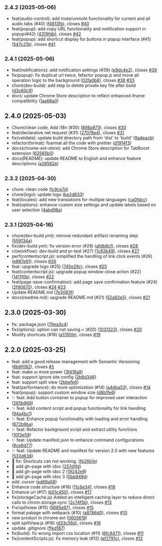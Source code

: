 ## <small>2.4.2 (2025-05-06)</small>

* feat(audio-control): add mute/unmute functionality for current and all audio tabs (#40) ([f4813fb](https://github.com/samzong/chrome-tabboost/commit/f4813fb)), closes [#40](https://github.com/samzong/chrome-tabboost/issues/40)
* feat(popup): add copy URL functionality and notification support in popup(#42) ([4319fdb](https://github.com/samzong/chrome-tabboost/commit/4319fdb)), closes [#42](https://github.com/samzong/chrome-tabboost/issues/42)
* feat(popup): add shortcut display for buttons in popup interface (#41) ([547c21b](https://github.com/samzong/chrome-tabboost/commit/547c21b)), closes [#41](https://github.com/samzong/chrome-tabboost/issues/41)



## <small>2.4.1 (2025-05-06)</small>

* feat(notifications): add notification settings (#39) ([e9dc4e2](https://github.com/samzong/chrome-tabboost/commit/e9dc4e2)), closes [#39](https://github.com/samzong/chrome-tabboost/issues/39)
* fix(popup): fix duplicat url twice, fefactor popup.js and move all operation logic to the background ([02fa0b8](https://github.com/samzong/chrome-tabboost/commit/02fa0b8)), closes [#38](https://github.com/samzong/chrome-tabboost/issues/38) [#33](https://github.com/samzong/chrome-tabboost/issues/33)
* chore(dev-build): add step to delete private key file after build ([d3c60c9](https://github.com/samzong/chrome-tabboost/commit/d3c60c9))
* docs: update Chrome Store description to reflect enhanced iframe compatibility ([1aa68a0](https://github.com/samzong/chrome-tabboost/commit/1aa68a0))



## 2.4.0 (2025-05-03)

* Chore/clean code, Add i18n (#30) ([898a973](https://github.com/samzong/chrome-tabboost/commit/898a973)), closes [#30](https://github.com/samzong/chrome-tabboost/issues/30)
* feat/declarative net request (#31) ([27078e4](https://github.com/samzong/chrome-tabboost/commit/27078e4)), closes [#31](https://github.com/samzong/chrome-tabboost/issues/31)
* fix(validate): update build directory path from 'dist' to 'build' ([9a4eacb](https://github.com/samzong/chrome-tabboost/commit/9a4eacb))
* refactor(format): foarmat all the code with prettier ([d1914f3](https://github.com/samzong/chrome-tabboost/commit/d1914f3))
* docs(chrome-ext-store): add Chrome Store description for TabBoost extension ([63565b0](https://github.com/samzong/chrome-tabboost/commit/63565b0))
* docs(README): update README to English and enhance feature descriptions ([a28562e](https://github.com/samzong/chrome-tabboost/commit/a28562e))



## <small>2.3.2 (2025-04-30)</small>

- chore: clean code ([fc9ce7d](https://github.com/samzong/chrome-tabboost/commit/fc9ce7d))
- chore(logo): update logo ([be2d633](https://github.com/samzong/chrome-tabboost/commit/be2d633))
- feat(locales): add new translations for multiple languages ([ca0fdcc](https://github.com/samzong/chrome-tabboost/commit/ca0fdcc))
- feat(options): enhance custom size settings and update labels based on user selection ([4abd98a](https://github.com/samzong/chrome-tabboost/commit/4abd98a))

## <small>2.3.1 (2025-04-16)</small>

- chore(dev-build.yml): remove redundant artifact renaming step ([559134a](https://github.com/samzong/chrome-tabboost/commit/559134a))
- fix(dev-build.yml): fix version error (#28) ([afdb9cf](https://github.com/samzong/chrome-tabboost/commit/afdb9cf)), closes [#28](https://github.com/samzong/chrome-tabboost/issues/28)
- ci(workflow): dev-build and pr-test (#27) ([1c82b49](https://github.com/samzong/chrome-tabboost/commit/1c82b49)), closes [#27](https://github.com/samzong/chrome-tabboost/issues/27)
- perf(contentscript.js): simplified the handling of link click events (#26) ([e887e91](https://github.com/samzong/chrome-tabboost/commit/e887e91)), closes [#26](https://github.com/samzong/chrome-tabboost/issues/26)
- feat: upgrade logo (#25) ([745e29c](https://github.com/samzong/chrome-tabboost/commit/745e29c)), closes [#25](https://github.com/samzong/chrome-tabboost/issues/25)
- feat(contentscript.js): upgrade popup window close action (#22) ([1411f0b](https://github.com/samzong/chrome-tabboost/commit/1411f0b)), closes [#22](https://github.com/samzong/chrome-tabboost/issues/22)
- feat(page-save-confirmation): add page save confirmation feature (#24) ([2f90870](https://github.com/samzong/chrome-tabboost/commit/2f90870)), closes [#24](https://github.com/samzong/chrome-tabboost/issues/24) [#23](https://github.com/samzong/chrome-tabboost/issues/23)
- Update README.md ([7e3083f](https://github.com/samzong/chrome-tabboost/commit/7e3083f))
- docs(readme.md): upgrade README.md (#21) ([52a92e5](https://github.com/samzong/chrome-tabboost/commit/52a92e5)), closes [#21](https://github.com/samzong/chrome-tabboost/issues/21)

## 2.3.0 (2025-03-30)

- fix: package.json ([79ea3c4](https://github.com/samzong/chrome-tabboost/commit/79ea3c4))
- fix(options): option can not saving.= (#20) ([1031323](https://github.com/samzong/chrome-tabboost/commit/1031323)), closes [#20](https://github.com/samzong/chrome-tabboost/issues/20)
- Modify shortcuts (#19) ([a1785fe](https://github.com/samzong/chrome-tabboost/commit/a1785fe)), closes [#19](https://github.com/samzong/chrome-tabboost/issues/19)

## 2.2.0 (2025-03-25)

- feat: add a good release management with Semantic Versioning ([6b6f082](https://github.com/samzong/chrome-tabboost/commit/6b6f082)), closes [#5](https://github.com/samzong/chrome-tabboost/issues/5)
- feat: make ui more power ([3f418a9](https://github.com/samzong/chrome-tabboost/commit/3f418a9))
- feat: support ignore site config ([2b8d346](https://github.com/samzong/chrome-tabboost/commit/2b8d346))
- feat: support split view ([2bbefe6](https://github.com/samzong/chrome-tabboost/commit/2bbefe6))
- feat(performance): do more optimization (#14) ([a4dba53](https://github.com/samzong/chrome-tabboost/commit/a4dba53)), closes [#14](https://github.com/samzong/chrome-tabboost/issues/14)
- feat(popup): support custom window size ([d8b1fe6](https://github.com/samzong/chrome-tabboost/commit/d8b1fe6))
- ✨ feat: Add button container to popup for improved user interaction ([265b969](https://github.com/samzong/chrome-tabboost/commit/265b969))
- ✨ feat: Add content script and popup functionality for link handling ([94a4bc1](https://github.com/samzong/chrome-tabboost/commit/94a4bc1))
- ✨ feat: Enhance popup functionality with loading and error handling ([672b9ba](https://github.com/samzong/chrome-tabboost/commit/672b9ba))
- ✨ feat: Refactor background script and extract utility functions ([10f3e59](https://github.com/samzong/chrome-tabboost/commit/10f3e59))
- ✨ feat: Update manifest.json to enhance command configurations ([8ce8d77](https://github.com/samzong/chrome-tabboost/commit/8ce8d77))
- ✨ feat: Update README and manifest for version 2.0 with new features ([533d638](https://github.com/samzong/chrome-tabboost/commit/533d638))
- 🐛 fix: Shortcuts can not working. ([fb26b1e](https://github.com/samzong/chrome-tabboost/commit/fb26b1e))
- 📝 add gh-page with idoc ([257d1fd](https://github.com/samzong/chrome-tabboost/commit/257d1fd))
- 📝 add gh-page with idoc 2 ([19242e9](https://github.com/samzong/chrome-tabboost/commit/19242e9))
- 📝 add gh-page with idoc 3 ([0bb949d](https://github.com/samzong/chrome-tabboost/commit/0bb949d))
- add .cursor ([ed68a58](https://github.com/samzong/chrome-tabboost/commit/ed68a58))
- Enhance code structure (#18) ([11c6e34](https://github.com/samzong/chrome-tabboost/commit/11c6e34)), closes [#18](https://github.com/samzong/chrome-tabboost/issues/18)
- Enhance url (#17) ([b51c450](https://github.com/samzong/chrome-tabboost/commit/b51c450)), closes [#17](https://github.com/samzong/chrome-tabboost/issues/17)
- fix(storageCache.js) Added an intelligent caching layer to reduce direct calls to chrom.storage.sync ([2c74f5b](https://github.com/samzong/chrome-tabboost/commit/2c74f5b)), closes [#13](https://github.com/samzong/chrome-tabboost/issues/13)
- Fix/splitview (#15) ([5685e97](https://github.com/samzong/chrome-tabboost/commit/5685e97)), closes [#15](https://github.com/samzong/chrome-tabboost/issues/15)
- format pakage with webpack (#10) ([a8786d0](https://github.com/samzong/chrome-tabboost/commit/a8786d0)), closes [#10](https://github.com/samzong/chrome-tabboost/issues/10)
- new product in chrome ext ([0605619](https://github.com/samzong/chrome-tabboost/commit/0605619))
- split splitView.js (#16) ([d33c56d](https://github.com/samzong/chrome-tabboost/commit/d33c56d)), closes [#16](https://github.com/samzong/chrome-tabboost/issues/16)
- update .gitignore ([ffed187](https://github.com/samzong/chrome-tabboost/commit/ffed187))
- fix(build): fix wrong import css location (#11) ([6fc8471](https://github.com/samzong/chrome-tabboost/commit/6fc8471)), closes [#11](https://github.com/samzong/chrome-tabboost/issues/11)
- fix(contentScripts.js): fix memory leak (#12) ([ef2791c](https://github.com/samzong/chrome-tabboost/commit/ef2791c)), closes [#12](https://github.com/samzong/chrome-tabboost/issues/12)
